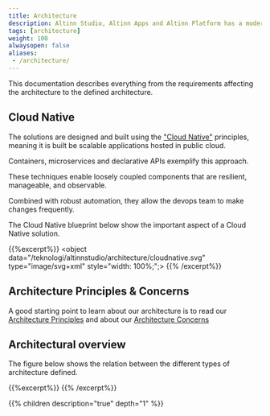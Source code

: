 ```yaml
---
title: Architecture
description: Altinn Studio, Altinn Apps and Altinn Platform has a modern architecture. 
tags: [architecture]
weight: 100
alwaysopen: false
aliases:
 - /architecture/
---
```

This documentation describes everything from the requirements affecting the architecture to the defined architecture. 

## Cloud Native
The solutions are designed and built using the ["Cloud Native"](https://github.com/cncf/toc/blob/master/DEFINITION.md) principles, meaning
it is built be scalable applications hosted in public cloud. 

Containers, microservices and declarative APIs exemplify this approach.

These techniques enable loosely coupled components that are resilient, manageable, and observable. 

Combined with robust automation, they allow the devops team to make changes frequently.

The Cloud Native blueprint below show the important aspect of a Cloud Native solution.

{{%excerpt%}}
<object data="/teknologi/altinnstudio/architecture/cloudnative.svg" type="image/svg+xml" style="width: 100%;";></object>
{{% /excerpt%}}

## Architecture Principles & Concerns

A good starting point to learn about our architecture is to read our [Architecture Principles](/teknologi/altinnstudio/architecture/principles/) and 
about our [Architecture Concerns](/teknologi/altinnstudio/architecture/concerns/)

## Architectural overview
The figure below shows the relation between the different types of architecture defined.

{{%excerpt%}}
<object data="/teknologi/altinnstudio/architecture/architectureoverview.svg" type="image/svg+xml" style="width: 100%; max-width: 1000px"></object>
{{% /excerpt%}}

{{% children description="true" depth="1" %}}

